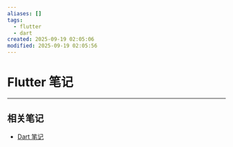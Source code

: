 ```yaml
---
aliases: []
tags:
  - flutter
  - dart
created: 2025-09-19 02:05:06
modified: 2025-09-19 02:05:56
---
```


# Flutter 笔记

---

## 相关笔记

* [Dart 笔记](Dart_Note.md)

